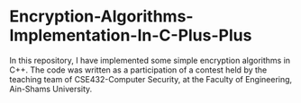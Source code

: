 # Encryption-Algorithms-Implementation-In-C-Plus-Plus
In this repository, I have implemented some simple encryption algorithms in C++. The code was written as a participation of a contest held by the teaching team of CSE432-Computer Security, at the Faculty of Engineering, Ain-Shams University.
